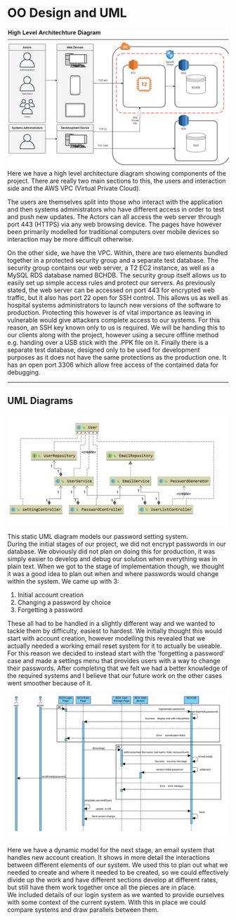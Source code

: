 # OO Design and UML

![High Level diagram](HighLevelArchitechture.png "High level diagram")
Here we have a high level architecture diagram showing components of the project.  There are really two main sections to this, the users and interaction side and the AWS VPC (Virtual Private Cloud).  

The users are themselves split into those who interact with the application and then systems administrators who have different access in order to test and push new updates. The Actors can all access the web server through port 443 (HTTPS) via any web browsing device. The pages have however been primarily modelled for traditional computers over mobile devices so interaction may be more difficult otherwise.  

On the other side, we have the VPC. Within, there are two elements bundled together in a protected security group and a separate test database. The security group contains our web server, a T2 EC2 instance, as well as a MySQL RDS database named BCHDB. The security group itself allows us to easily set up simple access rules and protect our servers. As previously stated, the web server can be accessed on port 443 for encrypted web traffic, but it also has port 22 open for SSH control. This allows us as well as hospital systems administrators to launch new versions of the software to production. Protecting this however is of vital importance as leaving in vulnerable would give attackers complete access to our systems. For this reason, an SSH key known only to us is required. We will be handing this to our clients along with the project, however using a secure offline method e.g. handing over a USB stick with the .PPK file on it. Finally there is a separate test database, designed only to be used for development purposes as it does not have the same protections as the production one. It has an open port 3306 which allow free access of the contained data for debugging.  

---
## UML Diagrams

![Static UML diagram](UMLStatic.png "Static UML diagram")

This static UML diagram models our password setting system.  
During the initial stages of our project, we did not encrypt passwords in our database. We obviously did not plan on doing this for production, it was simply easier to develop and debug our solution when everything was in plain text. When we got to the stage of implementation though, we thought it was a good idea to plan out when and where passwords would change within the system. We came up with 3:  
1. Initial account creation
2. Changing a password by choice
3. Forgetting a password  

These all had to be handled in a slightly different way and we wanted to tackle them by difficulty, easiest to hardest. We initially thought this would start with account creation, however modelling this revealed that we actually needed a working email reset system for it to actually be useable. For this reason we decided to instead start with the 'forgetting a password' case and made a settings menu that provides users with a way to change their passwords. After completing that we felt we had a better knowledge of the required systems and I believe that our future work on the other cases went smoother because of it. 

![UML modelling diagram](UMLSequenceDiagram.png "UML modeling diagram")

Here we have a dynamic model for the next stage, an email system that handles new account creation. It shows in more detail the interactions between different elements of our system. We used this to plan out what we needed to create and where it needed to be created, so we could effectively divide up the work and have different sections develop at different rates, but still have them work together once all the pieces are in place.  
We included details of our login system as we wanted to provide ourselves with some context of the current system. With this in place we could compare systems and draw parallels between them. 